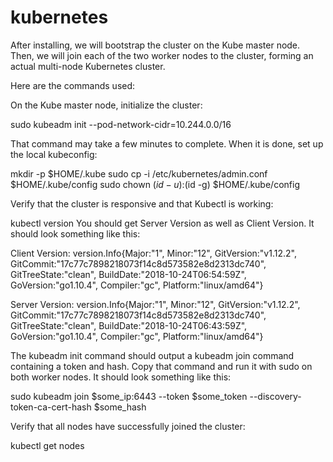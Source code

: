 # kubernetes

After installing, we will bootstrap the cluster on the Kube master node. Then, we will join each of the two worker nodes to the cluster, forming an actual multi-node Kubernetes cluster.

Here are the commands used:

On the Kube master node, initialize the cluster:

sudo kubeadm init --pod-network-cidr=10.244.0.0/16

That command may take a few minutes to complete. When it is done, set up the local kubeconfig:

mkdir -p $HOME/.kube
sudo cp -i /etc/kubernetes/admin.conf $HOME/.kube/config
sudo chown $(id -u):$(id -g) $HOME/.kube/config

Verify that the cluster is responsive and that Kubectl is working:

kubectl version
You should get Server Version as well as Client Version. It should look something like this:

Client Version: version.Info{Major:"1", Minor:"12", GitVersion:"v1.12.2", GitCommit:"17c77c7898218073f14c8d573582e8d2313dc740", GitTreeState:"clean", BuildDate:"2018-10-24T06:54:59Z", GoVersion:"go1.10.4", Compiler:"gc", Platform:"linux/amd64"}

Server Version: version.Info{Major:"1", Minor:"12", GitVersion:"v1.12.2", GitCommit:"17c77c7898218073f14c8d573582e8d2313dc740", GitTreeState:"clean", BuildDate:"2018-10-24T06:43:59Z", GoVersion:"go1.10.4", Compiler:"gc", Platform:"linux/amd64"}

The kubeadm init command should output a kubeadm join command containing a token and hash. Copy that command and run it with sudo on both worker nodes. It should look something like this:

sudo kubeadm join $some_ip:6443 --token $some_token --discovery-token-ca-cert-hash $some_hash

Verify that all nodes have successfully joined the cluster:

kubectl get nodes
